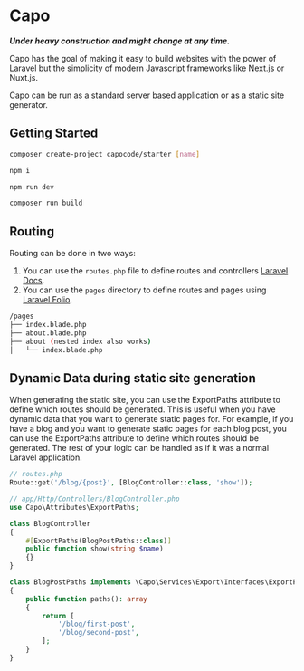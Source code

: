# Capo

**_Under heavy construction and might change at any time._**

Capo has the goal of making it easy to build websites with the power of Laravel but the simplicity of modern Javascript frameworks like Next.js or Nuxt.js.

Capo can be run as a standard server based application or as a static site generator.

## Getting Started

```bash
composer create-project capocode/starter [name]

npm i

npm run dev

composer run build
```

## Routing

Routing can be done in two ways:

1. You can use the `routes.php` file to define routes and controllers [Laravel Docs](https://laravel.com/docs/10.x/routing).
2. You can use the `pages` directory to define routes and pages using [Laravel Folio](https://github.com/laravel/folio).

```bash
/pages
├── index.blade.php
├── about.blade.php
├── about (nested index also works)
│   └── index.blade.php
```

## Dynamic Data during static site generation

When generating the static site, you can use the ExportPaths attribute to define which routes should be generated. This is useful when you have dynamic data that you want to generate static pages for. For example, if you have a blog and you want to generate static pages for each blog post, you can use the ExportPaths attribute to define which routes should be generated. The rest of your logic can be handled as if it was a normal Laravel application.

```php
// routes.php
Route::get('/blog/{post}', [BlogController::class, 'show']);

// app/Http/Controllers/BlogController.php
use Capo\Attributes\ExportPaths;

class BlogController
{
    #[ExportPaths(BlogPostPaths::class)]
    public function show(string $name)
    {}
}

class BlogPostPaths implements \Capo\Services\Export\Interfaces\ExportPaths
{
    public function paths(): array
    {
        return [
            '/blog/first-post',
            '/blog/second-post',
        ];
    }
}
```
